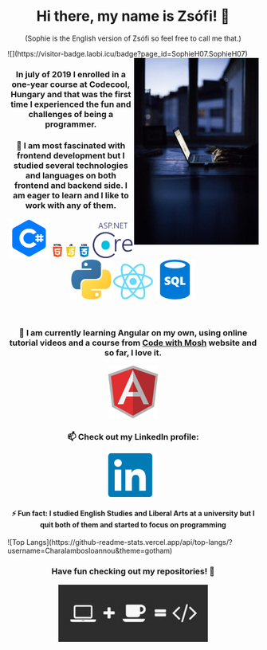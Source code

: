 
<h1 align="center"> Hi there, my name is Zsófi! 👋</h1>
<p align="center">(Sophie is the English version of Zsófi so feel free to call me that.)</p>
![](https://visitor-badge.laobi.icu/badge?page_id=SophieH07.SophieH07)
<br/>
<img width="250" align="right" src="./images/code.jpg">

<h3 align="center">In july of 2019 I enrolled in a one-year course at Codecool, Hungary and that was the first time I experienced the fun and challenges of being a programmer.</h3>
<h3 align="center"> 🌱 I am most fascinated with frontend development but I studied several technologies and languages on both frontend and backend side. I am eager to learn and I like to work with any of them.</h3>
<p align="center">
<img width="80" src="./images/languages/csharp.png">
<img width="80" src="./images/languages/htmljscss.png">
<img width="80" src="./images/languages/netcore.png">
<img width="80" src="./images/languages/python.png">
<img width="80" src="./images/languages/react.png">
<img width="80" src="./images/languages/sql.png">
</p>
<br/>
<h3 align="center">🔭 I am currently learning Angular on my own, using online tutorial videos and a course from <a href="https://www.codewithmosh.com">Code with Mosh</a> website and so far, I love it.</h3>
<p align="center">
  <img width="100" src="./images/languages/angular.png">
</p>
<h3 align="center">📫 Check out my LinkedIn profile:</h3>
<p align="center">
  <a href="https://www.linkedin.com/in/zsofia-szaniszlo-prog/"><img width='100' src="./images/linkedin.png"></a>
</p>
<h4 align="center">⚡ Fun fact: I studied English Studies and Liberal Arts at a university but I quit both of them and started to focus on programming</h4>
![Top Langs](https://github-readme-stats.vercel.app/api/top-langs/?username=CharalambosIoannou&theme=gotham)
<h3 align="center">Have fun checking out my repositories! 👋 </h3>
<p align="center">
  <img width="300" src="./images/coffee.jpg">
</p>
